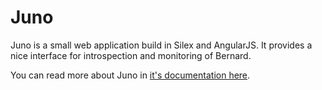Juno
====

Juno is a small web application build in Silex and AngularJS. It provides a nice interface for introspection
and monitoring of Bernard.

You can read more about Juno in [it's documentation here](http://juno.readthedocs.org).
